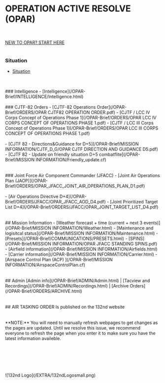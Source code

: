 # OPERATION ACTIVE RESOLVE (OPAR)
<br>

[NEW TO OPAR? START HERE](/OPAR-Brief/ADMIN/Start.html)  
<br>




### Situation
- [Situation](/OPAR-Brief/SITUATION/OPAR_Road_to_war.pdf) 
<br>
<br>
### Intelligence 
- [Intelligence](/OPAR-Brief/INTELLIGENCE/Intelligence.html)
<br>
<br>
### CJTF-82 Orders
- [CJTF-82 Operations Order](/OPAR-Brief/ORDERS/OPAR CJTF82 OPERATION ORDER.pdf)
- [CJTF / LCC IV Corps Concept of Operations Phase 1](/OPAR-Brief/ORDERS/OPAR LCC IV CORPS CONCEPT OF OPERATIONS PHASE 1.pdf)
- [CJTF / LCC III Corps Concept of Operations Phase 1](/OPAR-Brief/ORDERS/OPAR LCC III CORPS CONCEPT OF OPERATIONS PHASE 1.pdf)
<br>
<br>
- [CJTF 82 - Directions&Guidance for D+5](/OPAR-Brief/MISSION INFORMATION/CJTF_D_G/OPAR CJTF DIRECTION AND GUIDANCE D5.pdf)
- [CJTF 82 - Update on friendly situation D+5 combatflite](/OPAR-Brief/MISSION INFORMATION/Friendly_update.cf)


<br>
<br>
<br>
### Joint Force Air Component Commander (JFACC)
- [Joint Air Operations Plan (JAOP)](/OPAR-Brief/ORDERS/OPAR_JFACC_JOINT_AIR_OPERATIONS_PLAN_D1.pdf)
<br>
<br>
- [Air Operations Directive D+4](/OPAR-Brief/ORDERS/JFACC/OPAR_JFACC_AOD_D4.pdf)
- [Joint Prioritized Target List D+4](/OPAR-Brief/ORDERS/JFACC/OPAR_JOINT_TARGET_LIST_D4.pdf) 




<br>
<br>
<br>
## Mission Information
- [Weather forecast + time (current + next 3 events)](/OPAR-Brief/MISSION INFORMATION/Weather.html) 
- [Maintenance and logisitcal status](/OPAR-Brief/MISSION INFORMATION/Maintenance.html) 
- [Presets](/OPAR-Brief/COMMUNICATIONS/PRESETS.html) 
- [SPINS](/OPAR-Brief/MISSION INFORMATION/OPAR JFACC STANDING SPINS.pdf)
- [Airfield information](/OPAR-Brief/MISSION INFORMATION/Airfields.html)
- [Carrier information](/OPAR-Brief/MISSION INFORMATION/Carrier.html)
- [Airspace Control Plan (ACP) ](/OPAR-Brief/MISSION INFORMATION/AirspaceControlPlan.cf)


<br>
<br>
<br>
## Admin
[Admin info](/OPAR-Brief/ADMIN/Admin.html) | [Tacview and Recordings](/OPAR-Brief/ADMIN/Recordings.html) | [Archive Orders](/OPAR-Brief/ORDERS/ARCHIVE.html)



<br>
<br>
<br>
## AIR TASKING ORDER
Is published on the 132nd website

<br>
<br>
<br>
**NOTE:** You will need to manually refresh webpages to get changes as the pages are updated. Until we resolve this issue, we recommend everyone to refresh the page when you enter it to make sure you have the latest information availeble.
<br>
<br>
<br>

<br>
<br>
<br>
<br>
![132nd Logo](/EXTRA/132ndLogosmall.png)